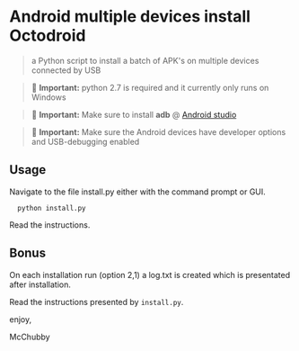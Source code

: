 # Android multiple devices install Octodroid

> a Python script to install a batch of APK's on multiple devices connected by USB

> :triangular_flag_on_post: **Important:** python 2.7 is required and it currently only runs on Windows

> :triangular_flag_on_post: **Important:** Make sure to install **adb** @ [Android studio](https://developer.android.com/studio/index.html)

> :triangular_flag_on_post: **Important:** Make sure the Android devices have developer options and USB-debugging enabled

## Usage

Navigate to the file install.py either with the command prompt or GUI.

```
  python install.py
```

Read the instructions.

## Bonus

On each installation run (option 2,1) a log.txt is created which is presentated after installation.

Read the instructions presented by ```install.py```.

enjoy,

McChubby
